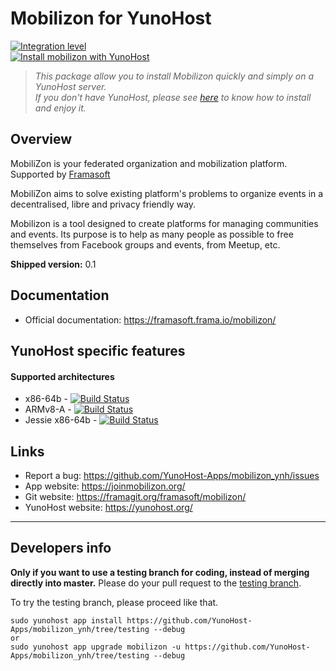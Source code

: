# Mobilizon for YunoHost

[![Integration level](https://dash.yunohost.org/integration/mobilizon.svg)](https://dash.yunohost.org/appci/app/mobilizon)  
[![Install mobilizon with YunoHost](https://install-app.yunohost.org/install-with-yunohost.png)](https://install-app.yunohost.org/?app=mobilizon)

> *This package allow you to install Mobilizon quickly and simply on a YunoHost server.  
If you don't have YunoHost, please see [here](https://yunohost.org/#/install) to know how to install and enjoy it.*

## Overview
MobiliZon is your federated organization and mobilization platform. Supported by [Framasoft](https://framasoft.org/en/)

MobiliZon aims to solve existing platform's problems to organize events in a decentralised, libre and privacy friendly way.

Mobilizon is a tool designed to create platforms for managing communities and events. Its purpose is to help as many people as possible to free themselves from Facebook groups and events, from Meetup, etc.

**Shipped version:** 0.1

## Documentation

 * Official documentation: https://framasoft.frama.io/mobilizon/

## YunoHost specific features

#### Supported architectures

* x86-64b - [![Build Status](https://ci-apps.yunohost.org/ci/logs/mobilizon%20%28Community%29.svg)](https://ci-apps.yunohost.org/ci/apps/mobilizon/)
* ARMv8-A - [![Build Status](https://ci-apps-arm.yunohost.org/ci/logs/mobilizon%20%28Community%29.svg)](https://ci-apps-arm.yunohost.org/ci/apps/mobilizon/)
* Jessie x86-64b - [![Build Status](https://ci-stretch.nohost.me/ci/logs/mobilizon%20%28Community%29.svg)](https://ci-stretch.nohost.me/ci/apps/mobilizon/)

## Links

 * Report a bug: https://github.com/YunoHost-Apps/mobilizon_ynh/issues
 * App website: https://joinmobilizon.org/
 * Git website: https://framagit.org/framasoft/mobilizon/
 * YunoHost website: https://yunohost.org/

---

Developers info
----------------

**Only if you want to use a testing branch for coding, instead of merging directly into master.**
Please do your pull request to the [testing branch](https://github.com/YunoHost-Apps/mobilizon_ynh/tree/testing).

To try the testing branch, please proceed like that.
```
sudo yunohost app install https://github.com/YunoHost-Apps/mobilizon_ynh/tree/testing --debug
or
sudo yunohost app upgrade mobilizon -u https://github.com/YunoHost-Apps/mobilizon_ynh/tree/testing --debug
```
